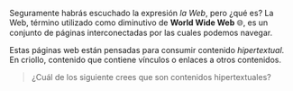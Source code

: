 Seguramente habrás escuchado la expresión _la Web_, pero ¿qué es? La Web, término utilizado como diminutivo de **World Wide Web** :globe_with_meridians:, es un conjunto de páginas interconectadas por las cuales podemos navegar.

Estas páginas web están pensadas para consumir contenido _hipertextual_. En criollo, contenido que contiene vínculos o enlaces a otros contenidos.

> ¿Cuál de los siguiente crees que son contenidos hipertextuales?
